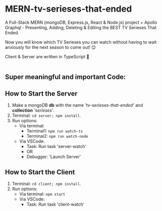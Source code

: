 # MERN-tv-serieses-that-ended
A Full-Stack MERN (mongoDB, Express.js, React & Node.js) project + Apollo Graphql - Presenting, Adding, Deleting & Editing the BEST TV Serieses That Ended.  

Now you will know which TV Serieses you can watch without having to wait anxiously for the next season to come out! 😉

Client & Server are written in TypeScript 🚀
<br>
<br>

## Super meaningful and important Code:


## How to Start the Server
1. Make a mongoDB **db** with the name *'tv-serieses-that-ended'* and **collection** *'serieses'*.
2. Terminal: ```cd server; npm install```.
3. Run options:
    - Via terminal:
        - Terminal1: ```npm run watch-ts```
        - Terminal2: ```npm run watch-node```
    - Via VSCode:
        - Task: Run task 'server-watch'
        - OR
        - Debugger: 'Launch Server'

## How to Start the Client
1. Terminal: ```cd client; npm install```.
2. Run options:
    - Via terminal: ```npm start```
    - Via VSCode:
        - Task: Run task 'client-watch'